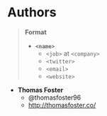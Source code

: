 # Authors

> **Format**
> * **`<name>`**
>     * `<job>` at `<company>`
>     * `<twitter>`
>     * `<email>`
>     * `<website>`

* **Thomas Foster**
    * @thomasfoster96
    * http://thomasfoster.co/

